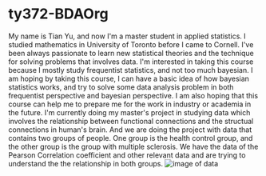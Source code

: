 # ty372-BDAOrg
My name is Tian Yu, and now I'm a master student in applied statistics. I studied mathematics in University of Toronto before I came to Cornell. I've been always passionate to learn new statistical theories and the technique for solving problems that involves data. I'm interested in taking this course because I mostly study frequentist statistics, and not too much bayesian. I am hoping by taking this course, I can have a basic idea of how bayesian statistics works, and try to solve some data analysis problem in both frequentist perspective and bayesian perspective. I am also hoping that this course can help me to prepare me for the work in industry or academia in the future.  I'm currently doing my master's project  in studying data which involves the relationship between functional connections and the structual connections in human's brain. And we are doing the project with data that contains two groups of people. One group is the health control group, and the other group is the group with multiple sclerosis. We have the data of the Pearson Correlation coefficient and other relevant data and are trying to understand the the relationship in both groups.
![image of data](https://i.postimg.cc/wxZ6rfjx/image1.png)
